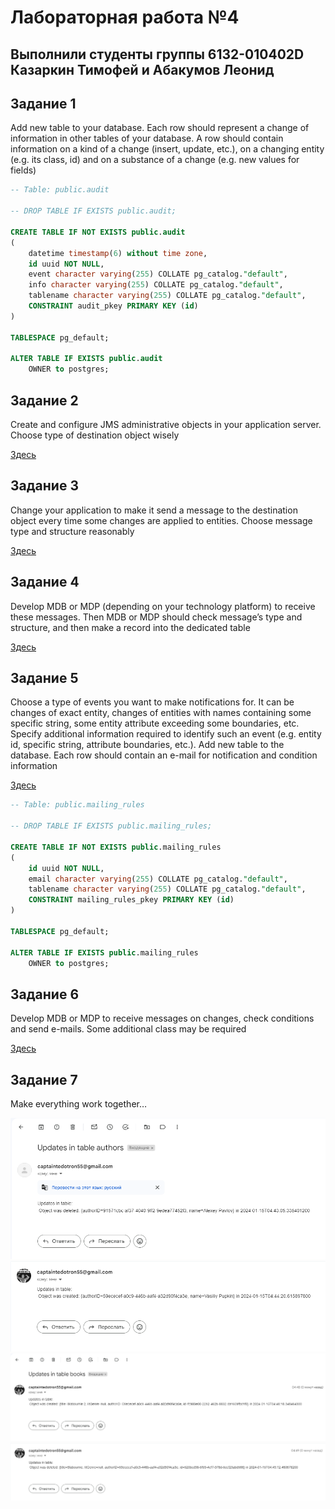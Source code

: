 <h1>Лабораторная работа №4</h1>

<h2>Выполнили студенты группы 6132-010402D Казаркин Тимофей и Абакумов Леонид</h2>

<h2>Задание 1</h2>

Add new table to your database. Each row should represent a change of information in other tables of your database. A row should contain information on a kind of a change (insert, update, etc.), on a changing entity (e.g. its class, id) and on a substance of a change (e.g. new values for fields)

```sql
-- Table: public.audit

-- DROP TABLE IF EXISTS public.audit;

CREATE TABLE IF NOT EXISTS public.audit
(
    datetime timestamp(6) without time zone,
    id uuid NOT NULL,
    event character varying(255) COLLATE pg_catalog."default",
    info character varying(255) COLLATE pg_catalog."default",
    tablename character varying(255) COLLATE pg_catalog."default",
    CONSTRAINT audit_pkey PRIMARY KEY (id)
)

TABLESPACE pg_default;

ALTER TABLE IF EXISTS public.audit
    OWNER to postgres;
```

<h2>Задание 2</h2>

Create and configure JMS administrative objects in your application server. Choose type of destination object wisely

[Здесь](src/main/java/com/example/lab4/services/AuditMessageConsumerService.java)

<h2>Задание 3</h2>

Change your application to make it send a message to the destination object every time some changes are applied to entities. Choose message type and structure reasonably

[Здесь](src/main/java/com/example/lab4/services/MailingService.java)

<h2>Задание 4</h2>

Develop MDB or MDP (depending on your technology platform) to receive these messages. Then MDB or MDP should check message’s type and structure, and then make a record into the dedicated table

[Здесь](src/main/java/com/example/lab4/services/AuditProducerService.java)

<h2>Задание 5</h2>

Choose a type of events you want to make notifications for. It can be changes of exact entity, changes of entities with names containing some specific string, some entity attribute exceeding some boundaries, etc. Specify additional information required to identify such an event (e.g. entity id, specific string, attribute boundaries, etc.).
Add new table to the database. Each row should contain an e-mail for notification and condition information

[Здесь](src/main/java/com/example/lab4/models/AuditEvent.java)

```sql
-- Table: public.mailing_rules

-- DROP TABLE IF EXISTS public.mailing_rules;

CREATE TABLE IF NOT EXISTS public.mailing_rules
(
    id uuid NOT NULL,
    email character varying(255) COLLATE pg_catalog."default",
    tablename character varying(255) COLLATE pg_catalog."default",
    CONSTRAINT mailing_rules_pkey PRIMARY KEY (id)
)

TABLESPACE pg_default;

ALTER TABLE IF EXISTS public.mailing_rules
    OWNER to postgres;
```

<h2>Задание 6</h2>

Develop MDB or MDP to receive messages on changes, check conditions and send e-mails.
Some additional class may be required

[Здесь](src/main/java/com/example/lab4/services/AuditMailConsumerService.java)

<h2>Задание 7</h2>

Make everything work together…

![Delete author](images/7.1.png)
![Create author](images/7.2.png)
![Create book](images/7.3.png)
![Delete book](images/7.4.png)